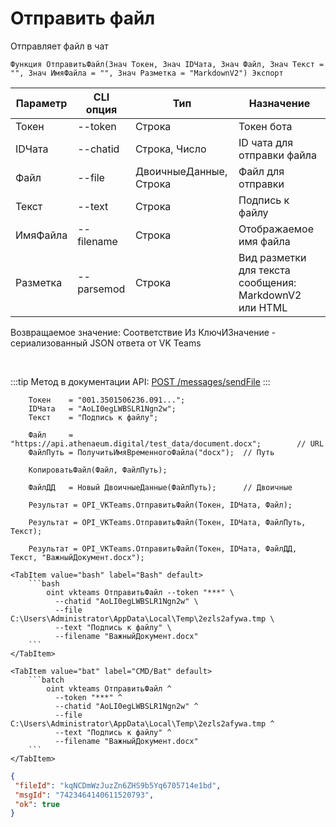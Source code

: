 ﻿---
sidebar_position: 2
---

# Отправить файл
 Отправляет файл в чат



`Функция ОтправитьФайл(Знач Токен, Знач IDЧата, Знач Файл, Знач Текст = "", Знач ИмяФайла = "", Знач Разметка = "MarkdownV2") Экспорт`

  | Параметр | CLI опция | Тип | Назначение |
  |-|-|-|-|
  | Токен | --token | Строка | Токен бота |
  | IDЧата | --chatid | Строка, Число | ID чата для отправки файла |
  | Файл | --file | ДвоичныеДанные, Строка | Файл для отправки |
  | Текст | --text | Строка | Подпись к файлу |
  | ИмяФайла | --filename | Строка | Отображаемое имя файла |
  | Разметка | --parsemod | Строка | Вид разметки для текста сообщения: MarkdownV2 или HTML |

  
  Возвращаемое значение:   Соответствие Из КлючИЗначение - сериализованный JSON ответа от VK Teams

<br/>

:::tip
Метод в документации API: [POST /messages/sendFile](https://teams.vk.com/botapi/#/messages/post_messages_sendFile)
:::
<br/>


```bsl title="Пример кода"
    Токен    = "001.3501506236.091...";
    IDЧата   = "AoLI0egLWBSLR1Ngn2w";
    Текст    = "Подпись к файлу";

    Файл     = "https://api.athenaeum.digital/test_data/document.docx";        // URL
    ФайлПуть = ПолучитьИмяВременногоФайла("docx");  // Путь

    КопироватьФайл(Файл, ФайлПуть);

    ФайлДД   = Новый ДвоичныеДанные(ФайлПуть);      // Двоичные

    Результат = OPI_VKTeams.ОтправитьФайл(Токен, IDЧата, Файл);

    Результат = OPI_VKTeams.ОтправитьФайл(Токен, IDЧата, ФайлПуть, Текст);

    Результат = OPI_VKTeams.ОтправитьФайл(Токен, IDЧата, ФайлДД, Текст, "ВажныйДокумент.docx");
```
    

 <Tabs>
  
    <TabItem value="bash" label="Bash" default>
        ```bash
            oint vkteams ОтправитьФайл --token "***" \
              --chatid "AoLI0egLWBSLR1Ngn2w" \
              --file C:\Users\Administrator\AppData\Local\Temp\2ezls2afywa.tmp \
              --text "Подпись к файлу" \
              --filename "ВажныйДокумент.docx"
        ```
    </TabItem>
  
    <TabItem value="bat" label="CMD/Bat" default>
        ```batch
            oint vkteams ОтправитьФайл ^
              --token "***" ^
              --chatid "AoLI0egLWBSLR1Ngn2w" ^
              --file C:\Users\Administrator\AppData\Local\Temp\2ezls2afywa.tmp ^
              --text "Подпись к файлу" ^
              --filename "ВажныйДокумент.docx"
        ```
    </TabItem>
</Tabs>


```json title="Результат"
{
 "fileId": "kqNCDmWzJuzZn6ZHS9b5Yq6705714e1bd",
 "msgId": "7423464140611520793",
 "ok": true
}
```
